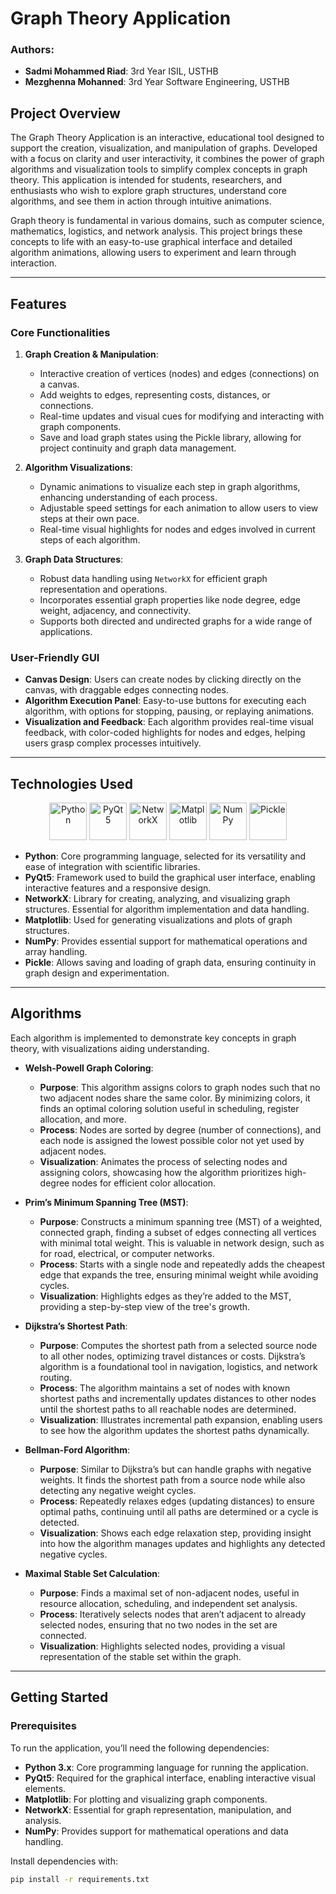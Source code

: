 # Graph Theory Application

### Authors:
- **Sadmi Mohammed Riad**: 3rd Year ISIL, USTHB
- **Mezghenna Mohanned**: 3rd Year Software Engineering, USTHB

## Project Overview

The Graph Theory Application is an interactive, educational tool designed to support the creation, visualization, and manipulation of graphs. Developed with a focus on clarity and user interactivity, it combines the power of graph algorithms and visualization tools to simplify complex concepts in graph theory. This application is intended for students, researchers, and enthusiasts who wish to explore graph structures, understand core algorithms, and see them in action through intuitive animations.

Graph theory is fundamental in various domains, such as computer science, mathematics, logistics, and network analysis. This project brings these concepts to life with an easy-to-use graphical interface and detailed algorithm animations, allowing users to experiment and learn through interaction.

---

## Features

### Core Functionalities

1. **Graph Creation & Manipulation**:
   - Interactive creation of vertices (nodes) and edges (connections) on a canvas.
   - Add weights to edges, representing costs, distances, or connections.
   - Real-time updates and visual cues for modifying and interacting with graph components.
   - Save and load graph states using the Pickle library, allowing for project continuity and graph data management.

2. **Algorithm Visualizations**:
   - Dynamic animations to visualize each step in graph algorithms, enhancing understanding of each process.
   - Adjustable speed settings for each animation to allow users to view steps at their own pace.
   - Real-time visual highlights for nodes and edges involved in current steps of each algorithm.

3. **Graph Data Structures**:
   - Robust data handling using `NetworkX` for efficient graph representation and operations.
   - Incorporates essential graph properties like node degree, edge weight, adjacency, and connectivity.
   - Supports both directed and undirected graphs for a wide range of applications.

### User-Friendly GUI

- **Canvas Design**: Users can create nodes by clicking directly on the canvas, with draggable edges connecting nodes.
- **Algorithm Execution Panel**: Easy-to-use buttons for executing each algorithm, with options for stopping, pausing, or replaying animations.
- **Visualization and Feedback**: Each algorithm provides real-time visual feedback, with color-coded highlights for nodes and edges, helping users grasp complex processes intuitively.

---

## Technologies Used

<div align="center">
    <img src="https://img.icons8.com/color/48/000000/python.png" alt="Python" width="60" />
    <img src="https://img.icons8.com/color/48/000000/qt.png" alt="PyQt5" width="60" />
    <img src="https://upload.wikimedia.org/wikipedia/commons/3/30/Networkx_logo.svg" alt="NetworkX" width="60" />
    <img src="https://upload.wikimedia.org/wikipedia/commons/8/84/Matplotlib_icon.svg" alt="Matplotlib" width="60" />
    <img src="https://upload.wikimedia.org/wikipedia/commons/3/31/NumPy_logo_2020.svg" alt="NumPy" width="60" />
    <img src="https://upload.wikimedia.org/wikipedia/commons/thumb/e/e5/Pickle_Rick.png/600px-Pickle_Rick.png" alt="Pickle" width="60" />
</div>

- **Python**: Core programming language, selected for its versatility and ease of integration with scientific libraries.
- **PyQt5**: Framework used to build the graphical user interface, enabling interactive features and a responsive design.
- **NetworkX**: Library for creating, analyzing, and visualizing graph structures. Essential for algorithm implementation and data handling.
- **Matplotlib**: Used for generating visualizations and plots of graph structures.
- **NumPy**: Provides essential support for mathematical operations and array handling.
- **Pickle**: Allows saving and loading of graph data, ensuring continuity in graph design and experimentation.

---

## Algorithms

Each algorithm is implemented to demonstrate key concepts in graph theory, with visualizations aiding understanding.

- **Welsh-Powell Graph Coloring**:
  - **Purpose**: This algorithm assigns colors to graph nodes such that no two adjacent nodes share the same color. By minimizing colors, it finds an optimal coloring solution useful in scheduling, register allocation, and more.
  - **Process**: Nodes are sorted by degree (number of connections), and each node is assigned the lowest possible color not yet used by adjacent nodes.
  - **Visualization**: Animates the process of selecting nodes and assigning colors, showcasing how the algorithm prioritizes high-degree nodes for efficient color allocation.

- **Prim’s Minimum Spanning Tree (MST)**:
  - **Purpose**: Constructs a minimum spanning tree (MST) of a weighted, connected graph, finding a subset of edges connecting all vertices with minimal total weight. This is valuable in network design, such as for road, electrical, or computer networks.
  - **Process**: Starts with a single node and repeatedly adds the cheapest edge that expands the tree, ensuring minimal weight while avoiding cycles.
  - **Visualization**: Highlights edges as they’re added to the MST, providing a step-by-step view of the tree's growth.

- **Dijkstra’s Shortest Path**:
  - **Purpose**: Computes the shortest path from a selected source node to all other nodes, optimizing travel distances or costs. Dijkstra’s algorithm is a foundational tool in navigation, logistics, and network routing.
  - **Process**: The algorithm maintains a set of nodes with known shortest paths and incrementally updates distances to other nodes until the shortest paths to all reachable nodes are determined.
  - **Visualization**: Illustrates incremental path expansion, enabling users to see how the algorithm updates the shortest paths dynamically.

- **Bellman-Ford Algorithm**:
  - **Purpose**: Similar to Dijkstra’s but can handle graphs with negative weights. It finds the shortest path from a source node while also detecting any negative weight cycles.
  - **Process**: Repeatedly relaxes edges (updating distances) to ensure optimal paths, continuing until all paths are determined or a cycle is detected.
  - **Visualization**: Shows each edge relaxation step, providing insight into how the algorithm manages updates and highlights any detected negative cycles.

- **Maximal Stable Set Calculation**:
  - **Purpose**: Finds a maximal set of non-adjacent nodes, useful in resource allocation, scheduling, and independent set analysis.
  - **Process**: Iteratively selects nodes that aren’t adjacent to already selected nodes, ensuring that no two nodes in the set are connected.
  - **Visualization**: Highlights selected nodes, providing a visual representation of the stable set within the graph.

---

## Getting Started

### Prerequisites

To run the application, you’ll need the following dependencies:

- **Python 3.x**: Core programming language for running the application.
- **PyQt5**: Required for the graphical interface, enabling interactive visual elements.
- **Matplotlib**: For plotting and visualizing graph components.
- **NetworkX**: Essential for graph representation, manipulation, and analysis.
- **NumPy**: Provides support for mathematical operations and data handling.

Install dependencies with:
```bash
pip install -r requirements.txt
